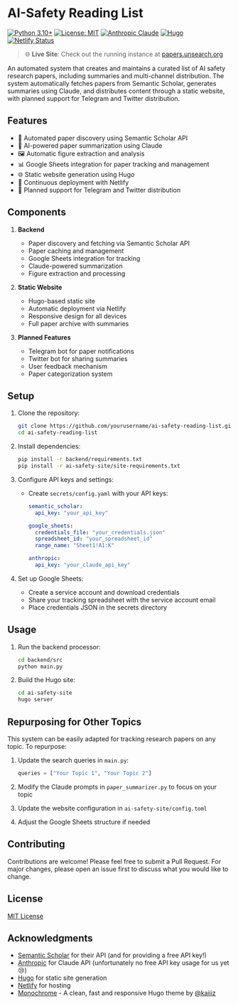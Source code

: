 # AI-Safety Reading List

[![Python 3.10+](https://img.shields.io/badge/python-3.10+-blue.svg)](https://www.python.org/downloads/)
[![License: MIT](https://img.shields.io/badge/License-MIT-yellow.svg)](https://opensource.org/licenses/MIT)
[![Anthropic Claude](https://img.shields.io/badge/AI-Claude%203.5-green)](https://www.anthropic.com/)
[![Hugo](https://img.shields.io/badge/Hugo-%5E0.123.0-ff4088)](https://gohugo.io/)
[![Netlify Status](https://api.netlify.com/api/v1/badges/c4ffd274-3e6c-4243-b022-94c47e8a5442/deploy-status)](https://app.netlify.com/sites/aisafetypapers/deploys)

> 🌐 **Live Site**: Check out the running instance at [papers.unsearch.org](https://papers.unsearch.org)

An automated system that creates and maintains a curated list of AI safety research papers, including summaries and multi-channel distribution. The system automatically fetches papers from Semantic Scholar, generates summaries using Claude, and distributes content through a static website, with planned support for Telegram and Twitter distribution.

## Features

- 🤖 Automated paper discovery using Semantic Scholar API
- 📝 AI-powered paper summarization using Claude
- 🖼️ Automatic figure extraction and analysis
- 📊 Google Sheets integration for paper tracking and management
- 🌐 Static website generation using Hugo
- 🔄 Continuous deployment with Netlify
- 📱 Planned support for Telegram and Twitter distribution

## Components

1. **Backend**
   - Paper discovery and fetching via Semantic Scholar API
   - Paper caching and management
   - Google Sheets integration for tracking
   - Claude-powered summarization
   - Figure extraction and processing

2. **Static Website**
   - Hugo-based static site
   - Automatic deployment via Netlify
   - Responsive design for all devices
   - Full paper archive with summaries

3. **Planned Features**
   - Telegram bot for paper notifications
   - Twitter bot for sharing summaries
   - User feedback mechanism
   - Paper categorization system

## Setup

1. Clone the repository:

   ```bash
   git clone https://github.com/yourusername/ai-safety-reading-list.git
   cd ai-safety-reading-list
   ```

2. Install dependencies:

   ```bash
   pip install -r backend/requirements.txt
   pip install -r ai-safety-site/site-requirements.txt
   ```

3. Configure API keys and settings:
   - Create `secrets/config.yaml` with your API keys:
     ```yaml
     semantic_scholar:
       api_key: "your_api_key"
     
     google_sheets:
       credentials_file: "your_credentials.json"
       spreadsheet_id: "your_spreadsheet_id"
       range_name: "Sheet1!A1:K"
     
     anthropic:
       api_key: "your_claude_api_key"
     ```

4. Set up Google Sheets:
   - Create a service account and download credentials
   - Share your tracking spreadsheet with the service account email
   - Place credentials JSON in the secrets directory

## Usage

1. Run the backend processor:
   ```bash
   cd backend/src
   python main.py
   ```


2. Build the Hugo site:
   ```bash
   cd ai-safety-site
   hugo server
   ```

## Repurposing for Other Topics

This system can be easily adapted for tracking research papers on any topic. To repurpose:

1. Update the search queries in `main.py`:
   ```python
   queries = ["Your Topic 1", "Your Topic 2"]
   ```

2. Modify the Claude prompts in `paper_summarizer.py` to focus on your topic

3. Update the website configuration in `ai-safety-site/config.toml`

4. Adjust the Google Sheets structure if needed

## Contributing

Contributions are welcome! Please feel free to submit a Pull Request. For major changes, please open an issue first to discuss what you would like to change.

## License

[MIT License](LICENSE)

## Acknowledgments

- [Semantic Scholar](https://www.semanticscholar.org/) for their API (and for providing a free API key!)
- [Anthropic](https://www.anthropic.com/) for Claude API (unfortunately no free API key usage for us yet 😢)
- [Hugo](https://gohugo.io/) for static site generation
- [Netlify](https://www.netlify.com/) for hosting
- [Monochrome](https://github.com/kaiiiz/hugo-theme-monochrome) - A clean, fast and responsive Hugo theme by [@kaiiiz](https://github.com/kaiiiz)
